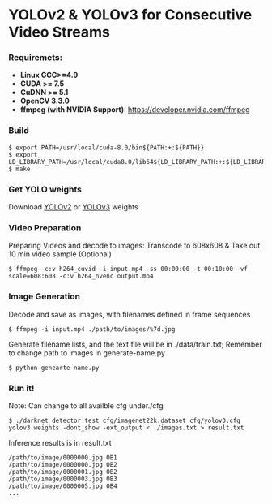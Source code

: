 # YOLOv2 & YOLOv3 for Consecutive Video Streams

### Requiremets: 
* **Linux GCC>=4.9**
* **CUDA >= 7.5**
* **CuDNN >= 5.1**
* **OpenCV 3.3.0**
* **ffmpeg (with NVIDIA Support)**: https://developer.nvidia.com/ffmpeg

### Build
```
$ export PATH=/usr/local/cuda-8.0/bin${PATH:+:${PATH}} 
$ export LD_LIBRARY_PATH=/usr/local/cuda8.0/lib64${LD_LIBRARY_PATH:+:${LD_LIBRARY_PATH}}
$ make
```
### Get YOLO weights
Download [YOLOv2](https://pjreddie.com/media/files/yolov2.weights) or
[YOLOv3](https://pjreddie.com/media/files/yolov3.weights) weights

### Video Preparation
Preparing Videos and decode to images: Transcode to 608x608 & Take out 10 min video sample (Optional)
```
$ ffmpeg -c:v h264_cuvid -i input.mp4 -ss 00:00:00 -t 00:10:00 -vf scale=608:608 -c:v h264_nvenc output.mp4
```

### Image Generation
Decode and save as images, with filenames defined in frame sequences
```
$ ffmpeg -i input.mp4 ./path/to/images/%7d.jpg 
```
Generate filename lists, and the text file will be in ./data/train.txt; Remember to change path to images in generate-name.py
```
$ python genearte-name.py
```

### Run it!
Note: Can change to all availble cfg under./cfg
```
$ ./darknet detector test cfg/imagenet22k.dataset cfg/yolov3.cfg yolov3.weights -dont_show -ext_output < ./images.txt > result.txt
```
Inference results is in result.txt
```
/path/to/image/0000000.jpg OB1
/path/to/image/0000000.jpg OB2
/path/to/image/0000001.jpg OB2
/path/to/image/0000003.jpg OB3
/path/to/image/0000005.jpg OB4
...
```
